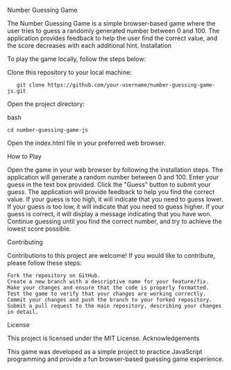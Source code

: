 Number Guessing Game

The Number Guessing Game is a simple browser-based game where the user tries to guess a randomly generated number between 0 and 100. The application provides feedback to help the user find the correct value, and the score decreases with each additional hint.
Installation

To play the game locally, follow the steps below:

Clone this repository to your local machine:
       
       git clone https://github.com/your-username/number-guessing-game-js.git
Open the project directory:

bash

    cd number-guessing-game-js

Open the index.html file in your preferred web browser.

How to Play

  Open the game in your web browser by following the installation steps.
  The application will generate a random number between 0 and 100.
  Enter your guess in the text box provided.
  Click the "Guess" button to submit your guess.
  The application will provide feedback to help you find the correct value.
        If your guess is too high, it will indicate that you need to guess lower.
        If your guess is too low, it will indicate that you need to guess higher.
        If your guess is correct, it will display a message indicating that you have won.
  Continue guessing until you find the correct number, and try to achieve the lowest score possible.

Contributing

Contributions to this project are welcome! If you would like to contribute, please follow these steps:

    Fork the repository on GitHub.
    Create a new branch with a descriptive name for your feature/fix.
    Make your changes and ensure that the code is properly formatted.
    Test the game to verify that your changes are working correctly.
    Commit your changes and push the branch to your forked repository.
    Submit a pull request to the main repository, describing your changes in detail.

License

This project is licensed under the MIT License.
Acknowledgements

This game was developed as a simple project to practice JavaScript programming and provide a fun browser-based guessing game experience.
